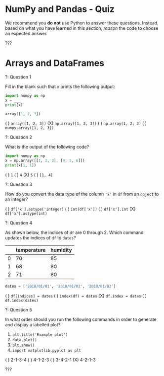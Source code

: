 # NumPy and Pandas - Quiz

We recommend you **do not** use Python to answer these questions. Instead, based on what you have learned in this section, _reason_ the code to choose an expected answer. 

???

# Arrays and DataFrames

?: Question 1  


Fill in the blank such that `x` prints the following output:  

```python
import numpy as np
x = ___
print(x)

array([1, 2, 3])
```

( ) `array([1, 2, 3])`
(X) `np.array([1, 2, 3])`
( ) `np.array(1, 2, 3)`
( ) `numpy.array([1, 2, 3])`


?: Question 2   


What is the output of the following code? 


```python
import numpy as np
x = np.array([[1, 2, 3], [4, 5, 6]])
print(x[1, 1])
```

( ) `1` 
( ) `4`
(X) `5`
( ) `[1, 4]`


?: Question 3   


How do you convert the data type of the column `'x'` in `df` from an `object` to an integer? 

( ) `df['x'].astype('integer)`
( ) `int(df['x'])` 
( ) `df['x'].int` 
(X) `df['x'].astype(int)` 


?: Question 4   


As shown below, the indices of `df` are 0 through 2. Which command updates the indices of `df` to `dates`?  

|    |   temperature |   humidity |
|----|---------------|------------|
|  0 |            70 |         85 |
|  1 |            68 |         80 |
|  2 |            71 |         80 |

```python
dates = ['2018/01/01', '2018/01/02', '2018/01/03']
```

( ) `df[indices] = dates` 
( ) `index(df) = dates` 
(X) `df.index = dates` 
( ) `df.index(dates)`


?: Question 5    


In what order should you run the following commands in order to generate and display a labelled plot? 

1. `plt.title('Example plot')`  
2. `data.plot()`  
3. `plt.show()`  
4. `import matplotlib.pyplot as plt` 


( ) 2-1-3-4
( ) 4-1-2-3
( ) 3-4-2-1
(X) 4-2-1-3



???
